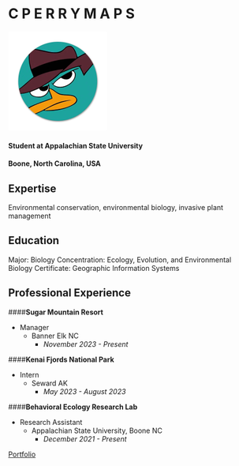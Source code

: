 C P E R R Y M A P S
========

<img src="Perry-The-Platypus-Icons-Pins-Badge-Decoration-Brooches-Metal-Badges-For-Clothes-Backpack-Decoration-58mm.webp" width='200'>

#### Student at Appalachian State University

#### Boone, North Carolina, USA

Expertise
-----
Environmental conservation, environmental biology, invasive plant management

Education
-----
Major: Biology 
Concentration: Ecology, Evolution, and Environmental Biology
Certificate: Geographic Information Systems

Professional Experience
----
####**Sugar Mountain Resort**
- Manager
    - Banner Elk NC 
        - *November 2023 - Present*

####**Kenai Fjords National Park**
- Intern
    - Seward AK 
        - *May 2023 - August 2023*

####**Behavioral Ecology Research Lab**
- Research Assistant
    - Appalachian State University, Boone NC
        - *December 2021 - Present*

[Portfolio](https://www.appstate.edu/)

